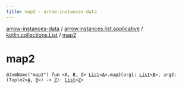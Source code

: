 ```yaml
---
title: map2 - arrow-instances-data
---
```


[arrow-instances-data](../../index.html) / [arrow.instances.list.applicative](../index.html) / [kotlin.collections.List](index.html) / [map2](./map2.html)

# map2

`@JvmName("map2") fun <A, B, Z> `[`List`](https://kotlinlang.org/api/latest/jvm/stdlib/kotlin.collections/-list/index.html)`<`[`A`](map2.html#A)`>.map2(arg1: `[`List`](https://kotlinlang.org/api/latest/jvm/stdlib/kotlin.collections/-list/index.html)`<`[`B`](map2.html#B)`>, arg2: (Tuple2<`[`A`](map2.html#A)`, `[`B`](map2.html#B)`>) -> `[`Z`](map2.html#Z)`): `[`List`](https://kotlinlang.org/api/latest/jvm/stdlib/kotlin.collections/-list/index.html)`<`[`Z`](map2.html#Z)`>`
